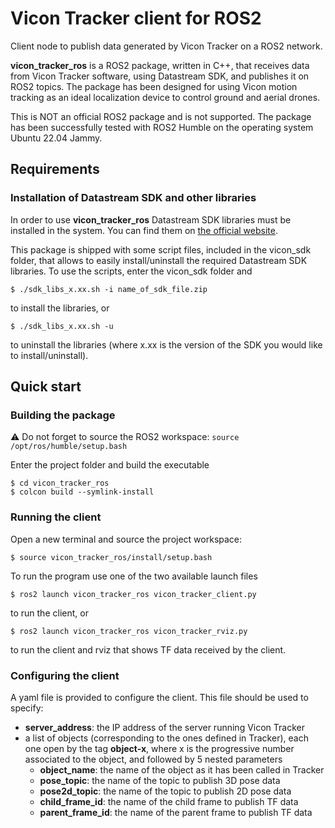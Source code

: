 # Vicon Tracker client for ROS2
Client node to publish data generated by Vicon Tracker on a ROS2 network.

**vicon_tracker_ros** is a ROS2 package, written in C++, that receives data from Vicon Tracker software, using Datastream SDK, and publishes it on ROS2 topics. The package has been designed for using Vicon motion tracking as an ideal localization device to control ground and aerial drones.

This is NOT an official ROS2 package and is not supported. The package has been successfully tested with ROS2 Humble on the operating system Ubuntu 22.04 Jammy.

## Requirements

### Installation of Datastream SDK and other libraries

In order to use **vicon_tracker_ros** Datastream SDK libraries must be installed in the system. You can find them on [the official website](https://www.vicon.com/software/datastream-sdk/?section=downloads).

This package is shipped with some script files, included in the vicon_sdk folder, that allows to easily install/uninstall the required Datastream SDK libraries.
To use the scripts, enter the vicon_sdk folder and
```
$ ./sdk_libs_x.xx.sh -i name_of_sdk_file.zip
```
to install the libraries, or
```
$ ./sdk_libs_x.xx.sh -u
```
to uninstall the libraries (where x.xx is the version of the SDK you would like to install/uninstall).

## Quick start

### Building the package

:warning: Do not forget to source the ROS2 workspace: `source /opt/ros/humble/setup.bash`

Enter the project folder and build the executable
```
$ cd vicon_tracker_ros
$ colcon build --symlink-install
```

### Running the client

Open a new terminal and source the project workspace:
```
$ source vicon_tracker_ros/install/setup.bash
```

To run the program use one of the two available launch files
```
$ ros2 launch vicon_tracker_ros vicon_tracker_client.py
```
to run the client, or
```
$ ros2 launch vicon_tracker_ros vicon_tracker_rviz.py
```
to run the client and rviz that shows TF data received by the client.

### Configuring the client

A yaml file is provided to configure the client.
This file should be used to specify:
* **server_address**: the IP address of the server running Vicon Tracker
* a list of objects (corresponding to the ones defined in Tracker), each one open by the tag **object-x**, where x is the progressive number associated to the object, and followed by 5 nested parameters
  * **object_name**: the name of the object as it has been called in Tracker
  * **pose_topic**: the name of the topic to publish 3D pose data
  * **pose2d_topic**: the name of the topic to publish 2D pose data
  * **child_frame_id**: the name of the child frame to publish TF data
  * **parent_frame_id**: the name of the parent frame to publish TF data
